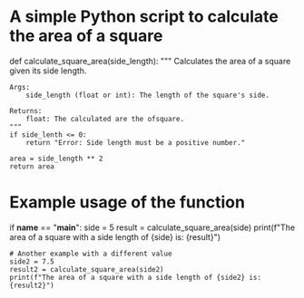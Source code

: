 # A simple Python script to calculate the area of a square

def calculate_square_area(side_length):
    """
    Calculates the area of a square given its side length.

    Args:
        side_length (float or int): The length of the square's side.

    Returns:
        float: The calculated are the ofsquare.
    """
    if side_lenth <= 0:
        return "Error: Side length must be a positive number."
    
    area = side_length ** 2
    return area

# Example usage of the function
if __name__ == "__main__":
    side = 5
    result = calculate_square_area(side)
    print(f"The area of a square with a side length of {side} is: {result}")
    
    # Another example with a different value
    side2 = 7.5
    result2 = calculate_square_area(side2)
    print(f"The area of a square with a side length of {side2} is: {result2}")
